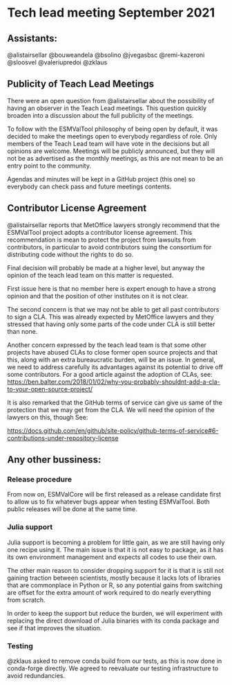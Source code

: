 # Tech lead meeting September 2021

## Assistants:

@alistairsellar
@bouweandela
@bsolino
@jvegasbsc
@remi-kazeroni
@sloosvel
@valeriupredoi
@zklaus

## Publicity of Teach Lead Meetings

There were an open question from @alistairsellar about the possibility of having
an observer in the Teach Lead meetings. This question quickly broaden into a
discussion about the full publicity of the meetings.

To follow with the ESMValTool philosophy of being open by default,
it was decided to make the meetings open to everybody regardless of role. Only
members of the Teach Lead team will have vote in the decisions but all opinions
are welcome. Meetings will be publicly announced, but they will not be as advertised
as the monthly meetings, as this are not mean to be an entry point to the
community.

Agendas and minutes will be kept in a GitHub project (this one) so everybody
can check pass and future meetings contents.

## Contributor License Agreement

@alistairsellar reports that MetOffice lawyers strongly recommend that the
ESMValTool project adopts a contributor license agreement.
This recommendation is mean to protect the project from
lawsuits from contributors, in particular to avoid contributors suing the
consortium for distributing code without the rights to do so.

Final decision will probably be made at a higher level, but anyway the opinion
of the teach lead team on this matter is requested.

First issue here is that no member here is expert enough to have a strong opinion
and that the position of other institutes on it is not clear.

The second concern is that we may not be able to get all past contributors to
sign a CLA. This was already expected by MetOffice lawyers and they stressed that
having only some parts of the code under CLA is still better than none.

Another concern expressed by the teach lead team is that some other projects
have abused CLAs to close former open source projects and that this, along with
an extra bureaucratic burden, will be an issue. In general, we need to address
carefully its advantages against its potential to drive off some contributors.
For a good article against the adoption of CLAs, see:
https://ben.balter.com/2018/01/02/why-you-probably-shouldnt-add-a-cla-to-your-open-source-project/

It is also remarked that the GitHub terms of service can give us same of the
protection that we may get from the CLA. We will need the opinion of the lawyers
on this, though See:

https://docs.github.com/en/github/site-policy/github-terms-of-service#6-contributions-under-repository-license


## Any other bussiness:

### Release procedure

From now on, ESMValCore will be first released as a release candidate first to
allow us to fix whatever bugs appear when testing ESMValTool. Both public
releases will be done at the same time.

### Julia support

Julia support is becoming a problem for little gain, as we are still having
only one recipe using it. The main issue is that it is not easy to package,
as it has its own environment management and expects all codes to use their own.

The other main reason to consider dropping support for it is that it is still
not gaining traction between scientists, mostly because it lacks lots of libraries
that are commonplace in Python or R, so any potential gains from switching are
offset for the extra amount of work required to do nearly everything from scratch.

In order to keep the support but reduce the burden, we will experiment with
replacing the direct download of Julia binaries with its conda package and see
if that improves the situation.

### Testing

@zklaus asked to remove conda build from our tests, as this is now done in
conda-forge directly. We agreed to reevaluate our testing infrastructure to
avoid redundancies.







